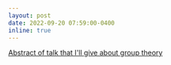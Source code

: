 ```yaml
---
layout: post
date: 2022-09-20 07:59:00-0400
inline: true
---
```


[Abstract of talk that I'll give about group theory](https://sites.google.com/view/de-joven-a-joven/ponentes#h.rio1rplcjyhg)
